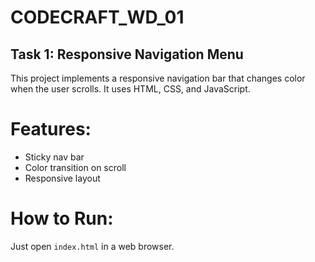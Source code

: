 # CODECRAFT_WD_01

## Task 1: Responsive Navigation Menu

This project implements a responsive navigation bar that changes color when the user scrolls. It uses HTML, CSS, and JavaScript.

# Features:
- Sticky nav bar
- Color transition on scroll
- Responsive layout

# How to Run:
Just open `index.html` in a web browser.
  